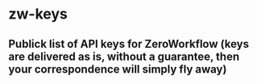 # zw-keys
## Publick list of API keys for ZeroWorkflow **(keys are delivered as is, without a guarantee, then your correspondence will simply fly away)**
